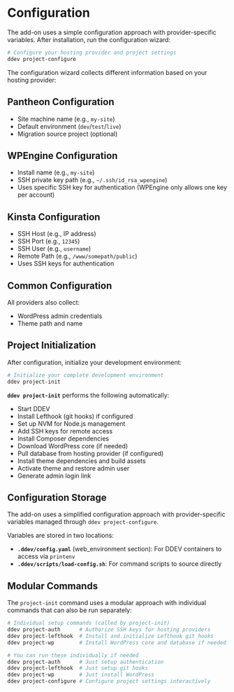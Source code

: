 # Configuration

The add-on uses a simple configuration approach with provider-specific variables. After installation, run the configuration wizard:

```bash
# Configure your hosting provider and project settings
ddev project-configure
```

The configuration wizard collects different information based on your hosting provider:

## Pantheon Configuration

- Site machine name (e.g., `my-site`)
- Default environment (`dev`/`test`/`live`)
- Migration source project (optional)

## WPEngine Configuration

- Install name (e.g., `my-site`)
- SSH private key path (e.g., `~/.ssh/id_rsa_wpengine`)
- Uses specific SSH key for authentication (WPEngine only allows one key per account)

## Kinsta Configuration

- SSH Host (e.g., IP address)
- SSH Port (e.g., `12345`)
- SSH User (e.g., `username`)
- Remote Path (e.g., `/www/somepath/public`)
- Uses SSH keys for authentication

## Common Configuration

All providers also collect:

- WordPress admin credentials
- Theme path and name

## Project Initialization

After configuration, initialize your development environment:

```bash
# Initialize your complete development environment
ddev project-init
```

**`ddev project-init`** performs the following automatically:

- Start DDEV
- Install Lefthook (git hooks) if configured
- Set up NVM for Node.js management
- Add SSH keys for remote access
- Install Composer dependencies
- Download WordPress core (if needed)
- Pull database from hosting provider (if configured)
- Install theme dependencies and build assets
- Activate theme and restore admin user
- Generate admin login link

## Configuration Storage

The add-on uses a simplified configuration approach with provider-specific variables managed through `ddev project-configure`.

Variables are stored in two locations:

- **`.ddev/config.yaml`** (web_environment section): For DDEV containers to access via `printenv`
- **`.ddev/scripts/load-config.sh`**: For command scripts to source directly

## Modular Commands

The `project-init` command uses a modular approach with individual commands that can also be run separately:

```bash
# Individual setup commands (called by project-init)
ddev project-auth      # Authorize SSH keys for hosting providers
ddev project-lefthook  # Install and initialize Lefthook git hooks
ddev project-wp        # Install WordPress core and database if needed

# You can run these individually if needed
ddev project-auth      # Just setup authentication
ddev project-lefthook  # Just setup git hooks
ddev project-wp        # Just install WordPress
ddev project-configure # Configure project settings interactively
```